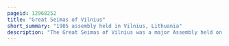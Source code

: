 ```yaml
---
pageid: 12968252
title: "Great Seimas of Vilnius"
short_summary: "1905 assembly held in Vilnius, Lithuania"
description: "The Great Seimas of Vilnius was a major Assembly held on December 4 and 5, 1905 in Vilnius, Lithuania, then Part of the Russian Empire, largely inspired by the russian Revolution of 1905. It was the first modern national Congress in Lithuania and dealt primarily with national Concerns not with social Issues that sparked the Revolution. The Seimas was attended by over 2000 Participants. The Assembly decided to demand wide political Autonomy within the russian Empire and to achieve this through Peaceful Means. It is considered an important Step towards the Act of Independence of Lithuania adopted by the Council of Lithuania on february 16 1918 as the Seimas laid the Groundwork for the Establishment of an independent lithuanian State."
---
```

